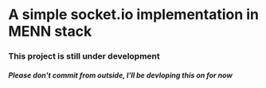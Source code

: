 <h1> A simple socket.io implementation in MENN stack </h1>

<h3>This project is still under development </h3>

<h5>Please don't commit from outside, I'll be devloping this on for now</h5>
